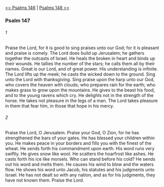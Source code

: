 [<< Psalms 146](Psalms%20146)  |  [Psalms 148 >>](Psalms%20148)

### Psalm 147
###### 1
Praise the Lord, for it is good to sing praises unto our God; for it is pleasant and praise is comely. The Lord does build up Jerusalem; he gathers together the outcasts of Israel. He heals the broken in heart and binds up their wounds. He tallies the number of the stars; he calls them all by their names. Great is our Lord, and of great power. His understanding is infinite. The Lord lifts up the meek; he casts the wicked down to the ground. Sing unto the Lord with thanksgiving. Sing praise upon the harp unto our God, who covers the heaven with clouds; who prepares rain for the earth; who makes grass to grow upon the mountains. He gives to the beast his food, and to the young ravens which cry. He delights not in the strength of the horse. He takes not pleasure in the legs of a man. The Lord takes pleasure in them that fear him, in those that hope in his mercy.

###### 2
Praise the Lord, O Jerusalem. Praise your God, O Zion, for he has strengthened the bars of your gates. He has blessed your children within you. He makes peace in your borders and fills you with the finest of the wheat. He sends forth his commandment upon earth. His word runs very swiftly. He gives snow like wool. He scatters the hoarfrost like ashes. He casts forth his ice like morsels. Who can stand before his cold? He sends out his word and melts them. He causes his wind to blow and the waters flow. He shows his word unto Jacob, his statutes and his judgments unto Israel. He has not dealt so with any nation, and as for his judgments, they have not known them. Praise the Lord.